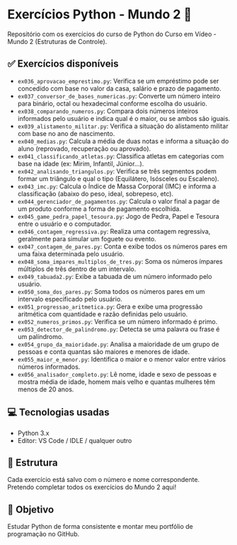 # Exercícios Python - Mundo 2 🐍

Repositório com os exercícios do curso de Python do Curso em Vídeo - Mundo 2 (Estruturas de Controle).

## ✅ Exercícios disponíveis

- `ex036_aprovacao_emprestimo.py`: Verifica se um empréstimo pode ser concedido com base no valor da casa, salário e prazo de pagamento.  
- `ex037_conversor_de_bases_numericas.py`: Converte um número inteiro para binário, octal ou hexadecimal conforme escolha do usuário.  
- `ex038_comparando_numeros.py`: Compara dois números inteiros informados pelo usuário e indica qual é o maior, ou se ambos são iguais.  
- `ex039_alistamento_militar.py`: Verifica a situação do alistamento militar com base no ano de nascimento.  
- `ex040_medias.py`: Calcula a média de duas notas e informa a situação do aluno (reprovado, recuperação ou aprovado).  
- `ex041_classificando_atletas.py`: Classifica atletas em categorias com base na idade (ex: Mirim, Infantil, Júnior...).  
- `ex042_analisando_triangulos.py`: Verifica se três segmentos podem formar um triângulo e qual o tipo (Equilátero, Isósceles ou Escaleno).  
- `ex043_imc.py`: Calcula o Índice de Massa Corporal (IMC) e informa a classificação (abaixo do peso, ideal, sobrepeso, etc).  
- `ex044_gerenciador_de_pagamentos.py`: Calcula o valor final a pagar de um produto conforme a forma de pagamento escolhida.  
- `ex045_game_pedra_papel_tesoura.py`: Jogo de Pedra, Papel e Tesoura entre o usuário e o computador.  
- `ex046_contagem_regressiva.py`: Realiza uma contagem regressiva, geralmente para simular um foguete ou evento.  
- `ex047_contagem_de_pares.py`: Conta e exibe todos os números pares em uma faixa determinada pelo usuário.  
- `ex048_soma_impares_multiplos_de_tres.py`: Soma os números ímpares múltiplos de três dentro de um intervalo.  
- `ex049_tabuada2.py`: Exibe a tabuada de um número informado pelo usuário.  
- `ex050_soma_dos_pares.py`: Soma todos os números pares em um intervalo especificado pelo usuário.  
- `ex051_progressao_aritmetica.py`: Gera e exibe uma progressão aritmética com quantidade e razão definidas pelo usuário.  
- `ex052_numeros_primos.py`: Verifica se um número informado é primo.  
- `ex053_detector_de_palindromo.py`: Detecta se uma palavra ou frase é um palíndromo.  
- `ex054_grupo_da_maioridade.py`: Analisa a maioridade de um grupo de pessoas e conta quantas são maiores e menores de idade.  
- `ex055_maior_e_menor.py`: Identifica o maior e o menor valor entre vários números informados.  
- `ex056_analisador_completo.py`: Lê nome, idade e sexo de pessoas e mostra média de idade, homem mais velho e quantas mulheres têm menos de 20 anos.


## 💻 Tecnologias usadas

- Python 3.x  
- Editor: VS Code / IDLE / qualquer outro

## 📁 Estrutura

Cada exercício está salvo com o número e nome correspondente.  
Pretendo completar todos os exercícios do Mundo 2 aqui!

## 🚀 Objetivo

Estudar Python de forma consistente e montar meu portfólio de programação no GitHub.
